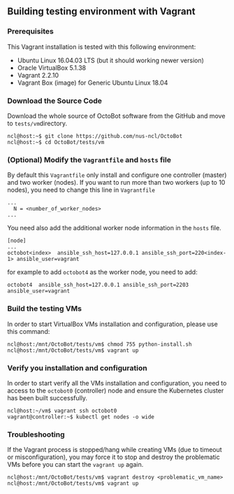 ## Building testing environment with Vagrant

### Prerequisites

This Vagrant installation is tested with this following environment:

- Ubuntu Linux 16.04.03 LTS (but it should working newer version)
- Oracle VirtualBox 5.1.38
- Vagrant 2.2.10
- Vagrant Box (image) for Generic Ubuntu Linux 18.04 

### Download the Source Code 
 
Download the whole source of OctoBot software from the GitHub and move to 
`tests/vm`directory.
 
```console
ncl@host:~$ git clone https://github.com/nus-ncl/OctoBot
ncl@host:~$ cd OctoBot/tests/vm
```

### (Optional) Modify the `Vagrantfile` and `hosts` file 
 
By default this `Vagrantfile` only install and configure one controller (master)
and two worker (nodes). If you want to run more than two workers (up to 10 nodes),
you need to change this line in `Vagrantfile`
 
```console
...
  N = <number_of_worker_nodes>
... 
```

You need also add the additional worker node information in the `hosts` file.

```console
[node]
...
octobot<index>  ansible_ssh_host=127.0.0.1 ansible_ssh_port=220<index-1> ansible_user=vagrant
```

for example to add `octobot4` as the worker node, you need to add:

```console
octobot4  ansible_ssh_host=127.0.0.1 ansible_ssh_port=2203 ansible_user=vagrant
```

### Build the testing VMs

In order to start VirtualBox VMs installation and configuration, please use this
command:

```console
ncl@host:/mnt/OctoBot/tests/vm$ chmod 755 python-install.sh
ncl@host:/mnt/OctoBot/tests/vm$ vagrant up
```

### Verify you installation and configuration

In order to start verify all the VMs installation and configuration, you need 
to access to the `octobot0` (controller) node and ensure the Kubernetes cluster 
has been built successfully.

```console
ncl@host:~/vm$ vagrant ssh octobot0
vagrant@controller:~$ kubectl get nodes -o wide
```

### Troubleshooting

If the Vagrant process is stopped/hang while creating VMs (due to timeout or 
misconfiguration), you may force it to stop and destroy the problematic VMs 
before you can start the `vagrant up` again.

```console
ncl@host:/mnt/OctoBot/tests/vm$ vagrant destroy <problematic_vm_name>
ncl@host:/mnt/OctoBot/tests/vm$ vagrant up
```